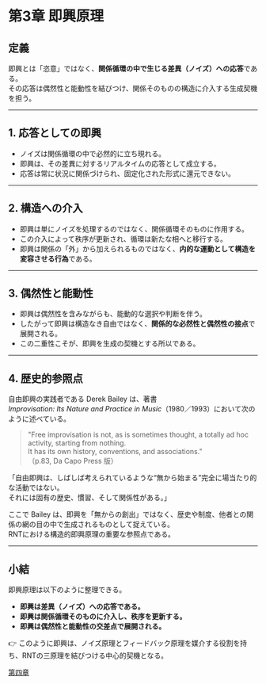 # 第3章 即興原理

## 定義
即興とは「恣意」ではなく、**関係循環の中で生じる差異（ノイズ）への応答**である。  
その応答は偶然性と能動性を結びつけ、関係そのものの構造に介入する生成契機を担う。  

---

## 1. 応答としての即興
- ノイズは関係循環の中で必然的に立ち現れる。  
- 即興は、その差異に対するリアルタイムの応答として成立する。  
- 応答は常に状況に関係づけられ、固定化された形式に還元できない。  

---

## 2. 構造への介入
- 即興は単にノイズを処理するのではなく、関係循環そのものに作用する。  
- この介入によって秩序が更新され、循環は新たな相へと移行する。  
- 即興は関係の「外」から加えられるものではなく、**内的な運動として構造を変容させる行為**である。  

---

## 3. 偶然性と能動性
- 即興は偶然性を含みながらも、能動的な選択や判断を伴う。  
- したがって即興は構造なき自由ではなく、**関係的な必然性と偶然性の接点**で展開される。  
- この二重性こそが、即興を生成の契機とする所以である。  

---

## 4. 歴史的参照点

自由即興の実践者である Derek Bailey は、著書  
*Improvisation: Its Nature and Practice in Music*（1980／1993）において次のように述べている。

> "Free improvisation is not, as is sometimes thought, a totally ad hoc activity, starting from nothing.  
> It has its own history, conventions, and associations."  
> （p.83, Da Capo Press 版）

「自由即興は、しばしば考えられているような“無から始まる”完全に場当たり的な活動ではない。  
それには固有の歴史、慣習、そして関係性がある。」

ここで Bailey は、即興を「無からの創出」ではなく、歴史や制度、他者との関係の網の目の中で生成されるものとして捉えている。  
RNTにおける構造的即興原理の重要な参照点である。

---

## 小結
即興原理は以下のように整理できる。  

- **即興は差異（ノイズ）への応答である。**  
- **即興は関係循環そのものに介入し、秩序を更新する。**  
- **即興は偶然性と能動性の交差点で展開される。**  

👉 このように即興は、ノイズ原理とフィードバック原理を媒介する役割を持ち、RNTの三原理を結びつける中心的契機となる。  

[第四章](04-feedback-principle.md)
